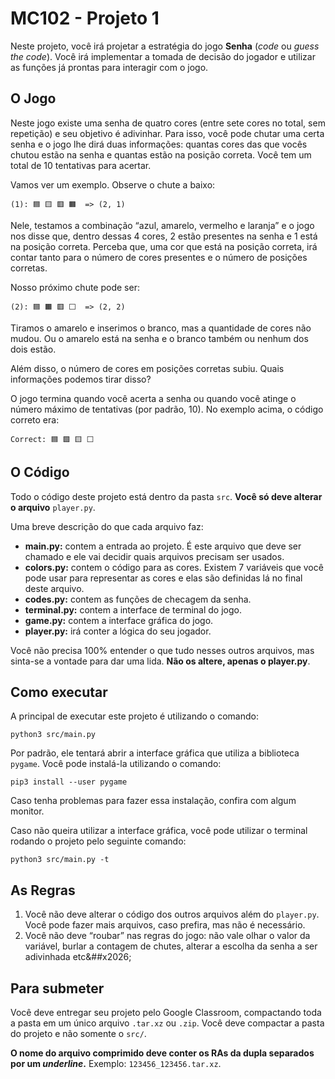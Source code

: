 # MC102 - Projeto 1

Neste projeto, você irá projetar a estratégia do jogo **Senha** (*code* ou *guess the code*).
Você irá implementar a tomada de decisão do jogador e utilizar as funções já prontas para interagir com o jogo.


## O Jogo

Neste jogo existe uma senha de quatro cores (entre sete cores no total, sem repetição) e seu objetivo é adivinhar.
Para isso, você pode chutar uma certa senha e o jogo lhe dirá duas informações: quantas cores das que vocês chutou estão na senha e quantas estão na posição correta.
Você tem um total de 10 tentativas para acertar.

Vamos ver um exemplo. Observe o chute a baixo:

    (1): 🟦 🟨 🟥 🟧  => (2, 1)

Nele, testamos a combinação &ldquo;azul, amarelo, vermelho e laranja&rdquo; e o jogo nos disse que, dentro dessas 4 cores, 2 estão presentes na senha e 1 está na posição correta.
Perceba que, uma cor que está na posição correta, irá contar tanto para o número de cores presentes e o número de posições corretas.

Nosso próximo chute pode ser:

    (2): 🟦 🟧 🟥 ⬜  => (2, 2)

Tiramos o amarelo e inserimos o branco, mas a quantidade de cores não mudou. Ou o amarelo está na senha e o branco também ou nenhum dos dois estão.

Além disso, o número de cores em posições corretas subiu. Quais informações podemos tirar disso?

O jogo termina quando você acerta a senha ou quando você atinge o número máximo de tentativas (por padrão, 10). No exemplo acima, o código correto era:

    Correct: 🟦 🟩 🟨 ⬜


## O Código

Todo o código deste projeto está dentro da pasta `src`.
**Você só deve alterar o arquivo** `player.py`.

Uma breve descrição do que cada arquivo faz:

-   **main.py:** contem a entrada ao projeto. É este arquivo que deve ser chamado e ele vai decidir quais arquivos precisam ser usados.
-   **colors.py:** contem o código para as cores. Existem 7 variáveis que você pode usar para representar as cores e elas são definidas lá no final deste arquivo.
-   **codes.py:** contem as funções de checagem da senha.
-   **terminal.py:** contem a interface de terminal do jogo.
-   **game.py:** contem a interface gráfica do jogo.
-   **player.py:** irá conter a lógica do seu jogador.

Você não precisa 100% entender o que tudo nesses outros arquivos, mas sinta-se a vontade para dar uma lida.
**Não os altere, apenas o player.py**.


## Como executar

A principal de executar este projeto é utilizando o comando:

    python3 src/main.py

Por padrão, ele tentará abrir a interface gráfica que utiliza a biblioteca `pygame`. Você pode instalá-la utilizando o comando:

    pip3 install --user pygame

Caso tenha problemas para fazer essa instalação, confira com algum monitor.

Caso não queira utilizar a interface gráfica, você pode utilizar o terminal rodando o projeto pelo seguinte comando:

    python3 src/main.py -t


## As Regras

1.  Você não deve alterar o código dos outros arquivos além do `player.py`. Você pode fazer mais arquivos, caso prefira, mas não é necessário.
2.  Você não deve &ldquo;roubar&rdquo; nas regras do jogo: não vale olhar o valor da variável, burlar a contagem de chutes, alterar a escolha da senha a ser adivinhada etc&##x2026;


## Para submeter

Você deve entregar seu projeto pelo Google Classroom, compactando toda a pasta em um único arquivo `.tar.xz` ou `.zip`. Você deve compactar a pasta do projeto e não somente o `src/`.

**O nome do arquivo comprimido deve conter os RAs da dupla separados por um *underline*.** Exemplo: `123456_123456.tar.xz`.

